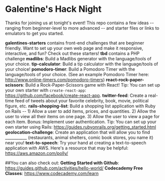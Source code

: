 # Galentine's Hack Night
Thanks for joining us at tonight's event!
This repo contains a few ideas -- ranging from beginner-level to more advanced -- and starter files or links to emulators to get you started.

**galentines-starters** contains front-end challenges that are beginner friendly. Want to set up your own web page and make it responsive, interactive, and fun? Check out these starters!
**tbd** contains a PHP challenge
**madlibs**: Build a Madlibs generator with the language/tools of your choice.
**tip-calculator**: Build a tip calculator with the language/tools of your choice!
**pomodoro-timer**: Build a Pomodoro Timer with the language/tools of your choice. (See an example Pomodoro Timer here: http://www.online-timers.com/pomodoro-timers)
**react-rock-paper-scissors**: Build a Rock-Paper-Scissors game with React! Tip: You can set up your own starter with `create-react-app`: https://github.com/facebook/create-react-app.
**twitter-feed**: Create a real-time feed of tweets about your favorite celebrity, book, movie, political figure, etc.
**rails-shopping-list**: Build a shopping list application with Ruby on Rails -- 1) Allow a user to add items, prices, and quantities. 2) Allow the user to view all their items on one page. 3) Allow the user to view a page for each item. Bonus: Implement user authentication. Tip: You can set up your own starter using Rails: https://guides.rubyonrails.org/getting_started.html
**geolocation-challenge**: Create an application that will allow you to find ___________ (restaurants, animal shelters, comic book stores, you name it) near you!
**text-to-speech**: Try your hand at creating a text-to-speech application with AWS. Here's a resource that may be helpful: https://aws.amazon.com/polly/

##You can also check out:
**Getting Started with Github**: https://guides.github.com/activities/hello-world/
**Codecademy Free Classes**: https://www.codecademy.com/learn


